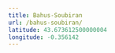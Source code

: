 ```yaml
---
title: Bahus-Soubiran
url: /bahus-soubiran/
latitude: 43.673612500000004
longitude: -0.356142
---
```


